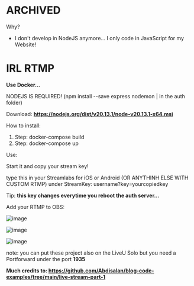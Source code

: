 # ARCHIVED

Why?

- I don't develop in NodeJS anymore... I only code in JavaScript for my Website!

# IRL RTMP

**Use Docker...**

NODEJS IS REQUIRED! (npm install --save express nodemon | in the auth folder) 


Download: **https://nodejs.org/dist/v20.13.1/node-v20.13.1-x64.msi**

How to install:
1. Step: docker-compose build
2. Step: docker-compose up

Use:

Start it and copy your stream key!

type this in your Streamlabs for iOS or Android (OR ANYTHINH ELSE WITH CUSTOM RTMP) under StreamKey: username?key=yourcopiedkey

Tip: **this key changes everytime you reboot the auth server...**

Add your RTMP to OBS:


![image](https://github.com/5XGhost143/IRLStream-RTMP/assets/144170441/10977e84-0755-4042-81a0-df9e9a0a7670)

![image](https://github.com/5XGhost143/IRLStream-RTMP/assets/144170441/ca5e67b7-7722-4e92-be66-8659c8e29ecd)

![image](https://github.com/5XGhost143/IRLStream-RTMP/assets/144170441/07a4b488-f010-4fa6-9dc0-520d39b7a41e)

note: you can put these project also on the LiveU Solo but you need a Portforward under the port **1935**

**Much credits to: https://github.com/Abdisalan/blog-code-examples/tree/main/live-stream-part-1**



